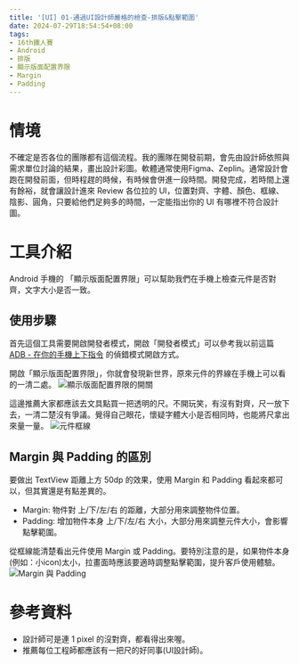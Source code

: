 ```yaml
---
title: '[UI] 01-通過UI設計師嚴格的檢查-排版&點擊範圍'
date: 2024-07-29T18:54:54+08:00
tags:
- 16th鐵人賽
- Android
- 排版
- 顯示版面配置界限
- Margin
- Padding
---
```


# 情境
不確定是否各位的團隊都有這個流程。我的團隊在開發前期，會先由設計師依照與需求單位討論的結果，畫出設計彩圖。軟體通常使用Figma、Zeplin。通常設計會跑在開發前面，但時程趕的時候，有時候會併進一段時間。開發完成，若時間上還有餘裕，就會讓設計進來 Review 各位拉的 UI，位置對齊、字體、顏色、框線、陰影、圓角，只要給他們足夠多的時間，一定能指出你的 UI 有哪裡不符合設計圖。
<!-- more -->

# 工具介紹
Android 手機的 「顯示版面配置界限」可以幫助我們在手機上檢查元件是否對齊，文字大小是否一致。

## 使用步驟
首先這個工具需要開啟開發者模式，開啟「開發者模式」可以參考我以前這篇 [ADB - 在你的手機上下指令](https://www.mobile01.com/topicdetail.php?f=423&t=1942375&p=5) 的偵錯模式開啟方式。

開啟「顯示版面配置界限」，你就會發現新世界，原來元件的界線在手機上可以看的一清二處。
![顯示版面配置界限的開關](顯示版面配置界限的開關.png)

這邊推薦大家都應該去文具點買一把透明的尺。不開玩笑，有沒有對齊，尺一放下去，一清二楚沒有爭議。覺得自己眼花，懷疑字體大小是否相同時，也能將尺拿出來量一量。
![元件框線](元件框線.png)

## Margin 與 Padding 的區別
要做出 TextView 距離上方 50dp 的效果，使用 Margin 和 Padding 看起來都可以，但其實還是有點差異的。
- Margin: 物件對 上/下/左/右 的距離，大部分用來調整物件位置。
- Padding: 增加物件本身 上/下/左/右 大小，大部分用來調整元件大小，會影響點擊範圍。

從框線能清楚看出元件使用 Margin 或 Padding。要特別注意的是，如果物件本身(例如：小icon)太小，拉畫面時應該要適時調整點擊範圍，提升客戶使用體驗。
![Margin 與 Padding](Margin與Padding.png)

# 參考資料
- 設計師可是連 1 pixel 的沒對齊，都看得出來喔。
- 推薦每位工程師都應該有一把尺的好同事(UI設計師)。